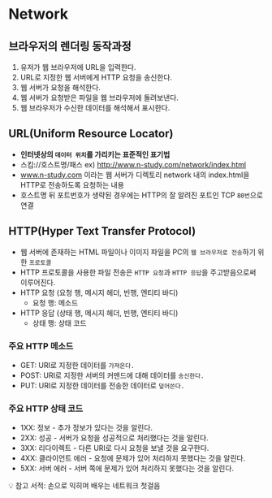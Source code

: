 # Network

## 브라우저의 렌더링 동작과정

1. 유저가 웹 브라우저에 URL을 입력한다. 
2. URL로 지정한 웹 서버에게 HTTP 요청을 송신한다. 
3. 웹 서버가 요청을 해석한다. 
4. 웹 서버가 요청받은 파일을 웹 브라우저에 돌려보낸다. 
5. 웹 브라우저가 수신한 데이터를 해석해서 표시한다.

## URL(Uniform Resource Locator)

- **인터넷상의 `데이터 위치`를 가리키는 표준적인 표기법**
- 스킴://호스트명/패스 ex) http://www.n-study.com/network/index.html
- www.n-study.com 이라는 웹 서버가 디렉토리 network 내의 index.html을 HTTP로 전송하도록 요청하는 내용
- 호스트명 뒤 포트번호가 생략된 경우에는 HTTP의 잘 알려진 포트인 TCP `80번`으로 연결

## HTTP(Hyper Text Transfer Protocol)

- 웹 서버에 존재하는 HTML 파일이나 이미지 파일을 PC의 `웹 브라우저로 전송`하기 위한 `프로토콜`
- HTTP 프로토콜을 사용한 파일 전송은 `HTTP 요청`과 `HTTP 응답`을 주고받음으로써 이루어진다. 
- HTTP 요청 (요청 행, 메시지 헤더, 빈행, 엔티티 바디)
    - 요청 행: 메소드
- HTTP 응답 (상태 행, 메시지 헤더, 빈행, 엔티티 바디)
    - 상태 행: 상태 코드

### 주요 HTTP 메소드

 - GET: URI로 지정한 데이터를 `가져온다.` 
 - POST: URI로 지정한 서버의 커맨드에 대해 데이터를 `송신한다.` 
 - PUT: URI로 지정한 데이터를 전송한 데이터로 `덮어쓴다.` 

 ### 주요 HTTP 상태 코드

 - 1XX: 정보 - 추가 정보가 있다는 것을 알린다. 
 - 2XX: 성공 - 서버가 요청을 성공적으로 처리했다는 것을 알린다. 
 - 3XX: 리다이렉트 - 다른 URI로 다시 요청을 보낼 것을 요구한다. 
 - 4XX: 클라이언트 에러 - 요청에 문제가 있어 처리하지 못했다는 것을 알린다. 
 - 5XX: 서버 에러 - 서버 쪽에 문제가 있어 처리하지 못했다는 것을 알린다.

 💡 참고 서적: 손으로 익히며 배우는 네트워크 첫걸음






